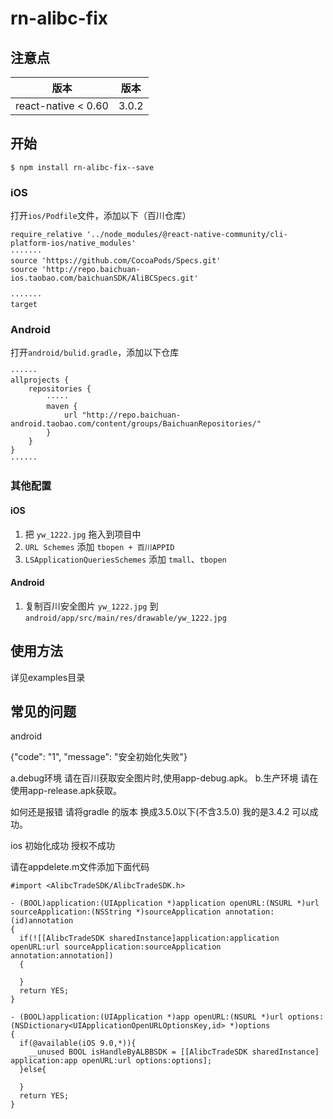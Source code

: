 
# rn-alibc-fix



## 注意点

|         版本        |   版本  |  
| :-----------------: | :---: | 
| react-native < 0.60 | 3.0.2 | 


## 开始

`$ npm install rn-alibc-fix--save`

### iOS

打开`ios/Podfile`文件，添加以下（百川仓库）
```
require_relative '../node_modules/@react-native-community/cli-platform-ios/native_modules'
·······
source 'https://github.com/CocoaPods/Specs.git'
source 'http://repo.baichuan-ios.taobao.com/baichuanSDK/AliBCSpecs.git'

·······
target
```

### Android
打开`android/bulid.gradle`，添加以下仓库
```
······
allprojects {
    repositories {
        ·····
        maven {
            url "http://repo.baichuan-android.taobao.com/content/groups/BaichuanRepositories/"
        }
    }
}
······
```

### 其他配置


#### iOS

1. 把 `yw_1222.jpg` 拖入到项目中
2. `URL Schemes` 添加 `tbopen + 百川APPID` 
3. `LSApplicationQueriesSchemes` 添加 `tmall`、`tbopen`

#### Android

1. 复制百川安全图片 `yw_1222.jpg` 到 `android/app/src/main/res/drawable/yw_1222.jpg`


## 使用方法
详见examples目录


## 常见的问题

android 

{"code": "1", "message": "安全初始化失败"}

a.debug环境 请在百川获取安全图片时,使用app-debug.apk。
b.生产环境 请在使用app-release.apk获取。

如何还是报错 请将gradle 的版本 换成3.5.0以下(不含3.5.0) 我的是3.4.2 可以成功。

ios 初始化成功 授权不成功

请在appdelete.m文件添加下面代码

```
#import <AlibcTradeSDK/AlibcTradeSDK.h>

- (BOOL)application:(UIApplication *)application openURL:(NSURL *)url sourceApplication:(NSString *)sourceApplication annotation:(id)annotation
{
  if(![[AlibcTradeSDK sharedInstance]application:application openURL:url sourceApplication:sourceApplication annotation:annotation])
  {
    
  }
  return YES;
}

- (BOOL)application:(UIApplication *)app openURL:(NSURL *)url options:(NSDictionary<UIApplicationOpenURLOptionsKey,id> *)options
{
  if(@available(iOS 9.0,*)){
    __unused BOOL isHandleByALBBSDK = [[AlibcTradeSDK sharedInstance] application:app openURL:url options:options];
  }else{
    
  }
  return YES;
}

```

